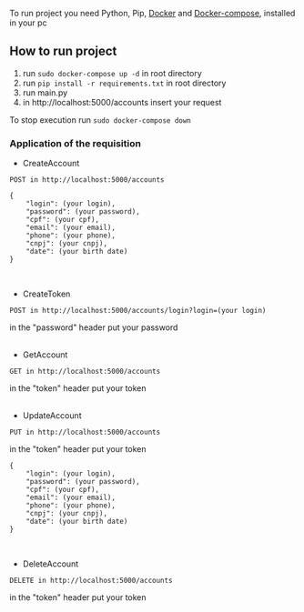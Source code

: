 To run project you need Python, Pip, [Docker](https://docs.docker.com/engine/install/) and [Docker-compose](https://docs.docker.com/compose/install/),  installed in your pc

## How to run project

1. run `sudo docker-compose up -d` in root directory
2. run `pip install -r requirements.txt` in root directory
3. run main.py
4. in http://localhost:5000/accounts insert your request

To stop execution run `sudo docker-compose down`

### Application of the requisition

* CreateAccount

`POST in http://localhost:5000/accounts`

```
{
	"login": (your login),
	"password": (your password),
	"cpf": (your cpf),
	"email": (your email),
	"phone": (your phone),
	"cnpj": (your cnpj),
	"date": (your birth date)
} 
```
<br />

* CreateToken

`POST in http://localhost:5000/accounts/login?login=(your login)`

in the "password" header put your password
<br />
<br />
* GetAccount

`GET in http://localhost:5000/accounts`

in the "token" header put your token
<br />
<br />
* UpdateAccount

`PUT in http://localhost:5000/accounts`

in the "token" header put your token

```
{
	"login": (your login),
	"password": (your password),
	"cpf": (your cpf),
	"email": (your email),
	"phone": (your phone),
	"cnpj": (your cnpj),
	"date": (your birth date)
} 
```
<br />

* DeleteAccount

`DELETE in http://localhost:5000/accounts`

in the "token" header put your token

